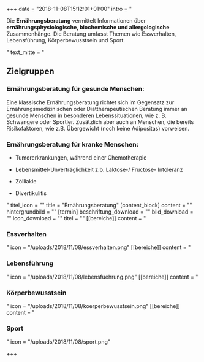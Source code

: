 +++
date = "2018-11-08T15:12:01+01:00"
intro = "<p>Die <strong>Ernährungsberatung</strong> vermittelt Informationen über <strong>ernährungsphysiologische, biochemische und allergologische</strong> Zusammenhänge. Die Beratung umfasst Themen wie Essverhalten, Lebensführung, Körperbewusstsein und Sport.</p>"
text_mitte = "<h2>Zielgruppen</h2><h3>Ernährungsberatung für gesunde Menschen:</h3><p>Eine klassische Ernährungsberatung richtet sich im Gegensatz zur Ernährungsmedizinischen oder Diättherapeutischen Beratung immer an gesunde Menschen in besonderen Lebenssituationen, wie z. B. Schwangere oder Sportler. Zusätzlich aber auch an Menschen, die bereits Risikofaktoren, wie z.B. Übergewicht (noch keine Adipositas) vorweisen.</p><h3>Ernährungsberatung für kranke Menschen:</h3><ul><li><p>Tumorerkrankungen, während einer Chemotherapie</p></li><li><p>Lebensmittel-Unverträglichkeit z.b. Laktose-/ Fructose- Intoleranz</p></li><li><p>Zölliakie </p></li><li><p>Divertikulitis</p></li></ul>"
titel_icon = ""
title = "Ernährungsberatung"
[content_block]
content = ""
hintergrundbild = ""
[termin]
beschriftung_download = ""
bild_download = ""
icon_download = ""
titel = ""
[[bereiche]]
content = "<h3>Essverhalten</h3>"
icon = "/uploads/2018/11/08/essverhalten.png"
[[bereiche]]
content = "<h3>Lebensführung</h3>"
icon = "/uploads/2018/11/08/lebensfuehrung.png"
[[bereiche]]
content = "<h3>Körperbewusstsein</h3>"
icon = "/uploads/2018/11/08/koerperbewusstsein.png"
[[bereiche]]
content = "<h3>Sport</h3>"
icon = "/uploads/2018/11/08/sport.png"

+++
